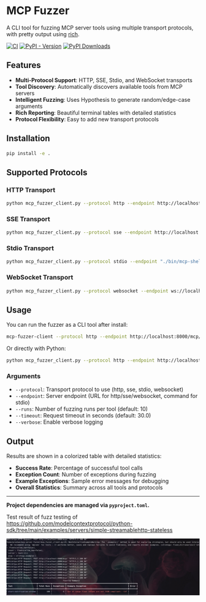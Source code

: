 # MCP Fuzzer

A CLI tool for fuzzing MCP server tools using multiple transport protocols, with pretty output using [rich](https://github.com/Textualize/rich).

[![CI](https://github.com/Agent-Hellboy/mcp-server-fuzzer/actions/workflows/lint.yml/badge.svg)](https://github.com/Agent-Hellboy/mcp-server-fuzzer/actions/workflows/lint.yml)
[![PyPI - Version](https://img.shields.io/pypi/v/mcp-fuzzer.svg)](https://pypi.org/project/mcp-fuzzer/)
[![PyPI Downloads](https://static.pepy.tech/badge/mcp-fuzzer)](https://pepy.tech/projects/mcp-fuzzer)


## Features
- **Multi-Protocol Support**: HTTP, SSE, Stdio, and WebSocket transports
- **Tool Discovery**: Automatically discovers available tools from MCP servers
- **Intelligent Fuzzing**: Uses Hypothesis to generate random/edge-case arguments
- **Rich Reporting**: Beautiful terminal tables with detailed statistics
- **Protocol Flexibility**: Easy to add new transport protocols

## Installation


```bash
pip install -e .
```

## Supported Protocols

### HTTP Transport
```bash
python mcp_fuzzer_client.py --protocol http --endpoint http://localhost:8080/rpc --runs 20
```

### SSE Transport
```bash
python mcp_fuzzer_client.py --protocol sse --endpoint http://localhost:8080/sse --runs 15
```

### Stdio Transport
```bash
python mcp_fuzzer_client.py --protocol stdio --endpoint "./bin/mcp-shell" --runs 10
```

### WebSocket Transport
```bash
python mcp_fuzzer_client.py --protocol websocket --endpoint ws://localhost:8080/ws --runs 25
```

## Usage

You can run the fuzzer as a CLI tool after install:

```bash
mcp-fuzzer-client --protocol http --endpoint http://localhost:8000/mcp/ --runs 10
```

Or directly with Python:

```bash
python mcp_fuzzer_client.py --protocol http --endpoint http://localhost:8000/mcp/ --runs 10
```

### Arguments
- `--protocol`: Transport protocol to use (http, sse, stdio, websocket)
- `--endpoint`: Server endpoint (URL for http/sse/websocket, command for stdio)
- `--runs`: Number of fuzzing runs per tool (default: 10)
- `--timeout`: Request timeout in seconds (default: 30.0)
- `--verbose`: Enable verbose logging

## Output

Results are shown in a colorized table with detailed statistics:
- **Success Rate**: Percentage of successful tool calls
- **Exception Count**: Number of exceptions during fuzzing
- **Example Exceptions**: Sample error messages for debugging
- **Overall Statistics**: Summary across all tools and protocols

---

**Project dependencies are managed via `pyproject.toml`.**

Test result of  fuzz testing of https://github.com/modelcontextprotocol/python-sdk/tree/main/examples/servers/simple-streamablehttp-stateless

![fuzzer](./fuzzer.png)

